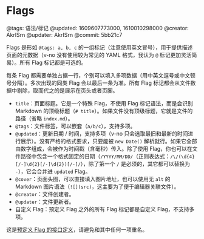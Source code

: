 # Flags

@tags: 语法/标记
@updated: 1609607773000, 1610010298000
@creator: AkrISrn
@updater: AkrISrn
@commit: 5bb21c7

Flags 是形如 `@tags: a, b, c` 的一组标记（注意使用英文冒号），用于提供描述页面的元数据（v-no 没有使用较为常见的 YAML 格式，我认为 `@` 标记更加灵活简易）。所有 Flag 标记都是可选的。

每条 Flag 都需要单独占据一行，个别可以填入多项数据（用中英文逗号或中文顿号分隔）。多次出现的同类 Flag 会以最后一条为准。所有 Flag 标记都会从文件数据中剔除，取而代之的是展示在页头或者页脚。

- `title`：页面标题。它是一个特殊 Flag，不使用 Flag 标记语法，而是会识别 Markdown 的顶级标题（`# title`）。如果文件没有顶级标题，它就是文件的路径（省略 `index.md`）。
- `@tags`：文件标签，可以嵌套（`a/b/c`），支持多项。
- `@updated`：更新日期 / 时间，支持多项（v-no 只会选取最旧和最新的时间进行展示）。没有严格的格式要求，只要能被 `new Date()` 解析就行。如果它全部由数字组成，会被作为时间戳（含毫秒）传入。除了使用 Flag，你也可以在文件路径中包含一个格式固定的日期（`/YYYY/MM/DD/`（正则表达式：`/\/(\d{4}[/-]\d{2}[/-]\d{2})[/-]/`），除了第一个 `/` 是必须的，其它都可以替换为 `-`），它会合并进 `updated` Flag。
- `@cover`：页面头图，可以直接填入图片地址，也可以使用无 `alt` 的 Markdown 图片语法（`![](src)`，这主要为了便于编辑器关联文件）。
- `@creator`：文件创建者。
- `@updater`：文件更新者。
- 自定义 Flag：预定义 Flag 之外的所有 Flag 标记都是自定义 Flag，不支持多项。

这是[预定义 Flag 的接口定义](/zh/api/interfaces.md "#h2-2")，请避免和其中任何一项重名。
